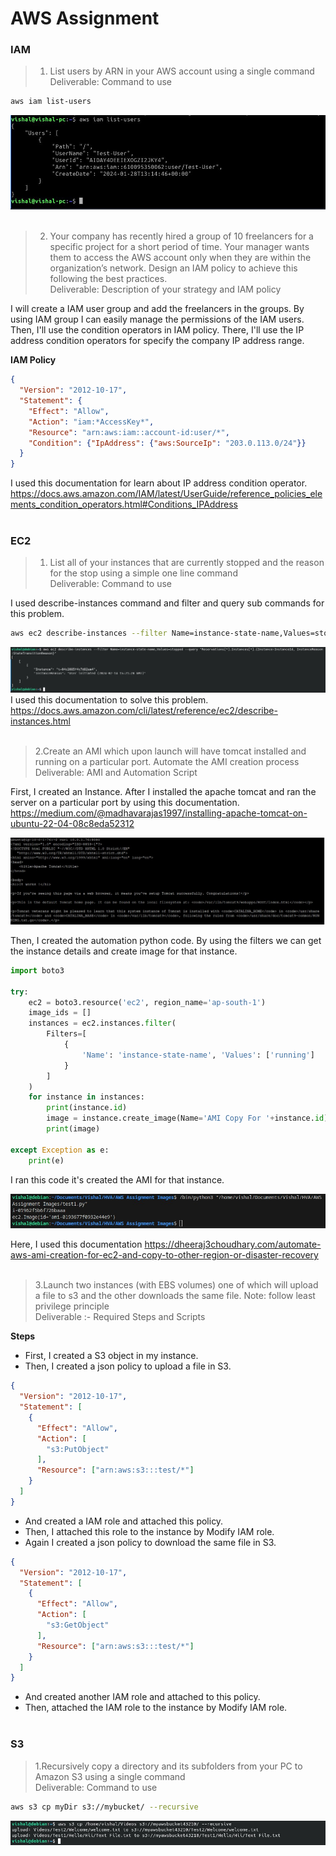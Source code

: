 # AWS Assignment
### IAM
>1. List users by ARN in your AWS account using a single command <br>Deliverable: Command to use

```bash
aws iam list-users
```
![loading...](/AWS%20Assignment/Images/AWSAssignment1.jpg)
<br><br>
>2. Your company has recently hired a group of 10 freelancers for a specific project for a short period of time. Your manager wants them to access the AWS account only when they are within the organization’s network. Design an IAM policy to achieve this following the best practices.<br>Deliverable: Description of your strategy and IAM policy

I will create a IAM user group and add the freelancers in the groups. By using IAM group I can easily manage the permissions of the IAM users. Then, I'll use the condition operators in IAM policy. There, I'll use the IP address condition operators for specify the company IP address range.

**IAM Policy**
```json
{
  "Version": "2012-10-17",
  "Statement": {
    "Effect": "Allow",
    "Action": "iam:*AccessKey*",
    "Resource": "arn:aws:iam::account-id:user/*",
    "Condition": {"IpAddress": {"aws:SourceIp": "203.0.113.0/24"}}
  }
}
```
I used this documentation for learn about IP address condition operator. 
https://docs.aws.amazon.com/IAM/latest/UserGuide/reference_policies_elements_condition_operators.html#Conditions_IPAddress
<br><br>
### EC2
>1. List all of your  instances that are currently stopped and the reason for the stop using a simple one line command<br>
Deliverable: Command to use

I used describe-instances command and filter and query sub commands for this problem.

```bash
aws ec2 describe-instances --filter Name=instance-state-name,Values=stopped --query "Reservations[*].Instances[*].{Instance:InstanceId, InstanceReason:StateTransitionReason}"
```
![loading...](/AWS%20Assignment/Images/AWSassignment3.jpg)
I used this documentation to solve this problem. 
https://docs.aws.amazon.com/cli/latest/reference/ec2/describe-instances.html
<br><br>
>2.Create an AMI which upon launch will have tomcat installed and running on a particular port. Automate the AMI creation process 
<br>Deliverable: AMI and Automation Script

First, I created an Instance. After I installed the apache tomcat and ran the server on a particular port by using this documentation. https://medium.com/@madhavarajas1997/installing-apache-tomcat-on-ubuntu-22-04-08c8eda52312

![loading...](/AWS%20Assignment/Images/AWSassignment4.jpg)

Then, I created the automation python code. By using the filters we can get the instance details and create image for that instance.

```python
import boto3

try:
    ec2 = boto3.resource('ec2', region_name='ap-south-1')
    image_ids = []
    instances = ec2.instances.filter(
        Filters=[
            {
                'Name': 'instance-state-name', 'Values': ['running']
            }
        ]
    )
    for instance in instances:
        print(instance.id)
        image = instance.create_image(Name='AMI Copy For '+instance.id)
        print(image)

except Exception as e:
    print(e)
```
I ran this code it's created the AMI for that instance.

![loading...](/AWS%20Assignment/Images/AWSassignment4(i).jpg)

Here, I used this documentation https://dheeraj3choudhary.com/automate-aws-ami-creation-for-ec2-and-copy-to-other-region-or-disaster-recovery
<br><br>

>3.Launch two instances (with EBS volumes) one of which will upload a file to s3 and the other downloads the same file. Note: follow least privilege principle
<br>Deliverable :- Required Steps and Scripts

**Steps**
- First, I created a S3 object in my instance.
- Then, I created a json policy to upload a file in S3.
```json
{
  "Version": "2012-10-17",
  "Statement": [
    {
      "Effect": "Allow",
      "Action": [
        "s3:PutObject"
      ],
      "Resource": ["arn:aws:s3:::test/*"]
    }
  ]
}
```
- And created a IAM role and attached this policy.
- Then, I attached this role to the instance by Modify IAM role.
- Again I created a json policy to download the same file in S3.
```json
{
  "Version": "2012-10-17",
  "Statement": [
    {
      "Effect": "Allow",
      "Action": [
        "s3:GetObject"
      ],
      "Resource": ["arn:aws:s3:::test/*"]
    }
  ]
}
```
- And created another IAM role and attached to this policy.
- Then, attached the IAM role to the instance by Modify IAM role.
<br><br>
### S3
>1.Recursively copy a directory and its subfolders from your PC to Amazon S3 using a single command
<br>Deliverable: Command to use

```bash
aws s3 cp myDir s3://mybucket/ --recursive
```
![loading...](/AWS%20Assignment/Images/AWSassignment7.jpg)
